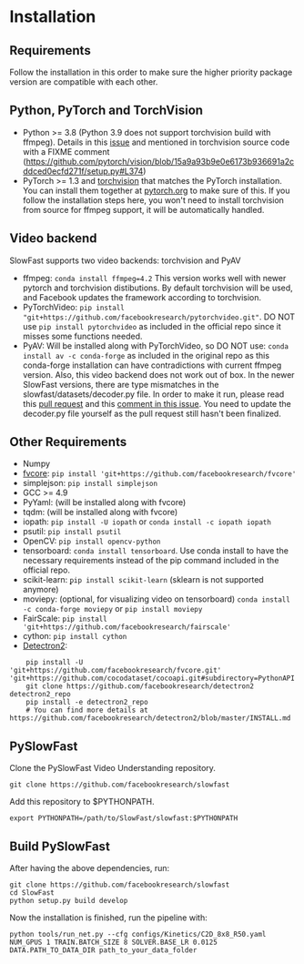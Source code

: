 # Installation

## Requirements

Follow the installation in this order to make sure the higher priority package version are compatible with each other.

## Python, PyTorch and TorchVision
- Python >= 3.8 (Python 3.9 does not support torchvision build with ffmpeg). Details in this [issue](https://github.com/facebookresearch/SlowFast/issues/181#issuecomment-1241692131) and mentioned in torchvision source code with a FIXME comment (https://github.com/pytorch/vision/blob/15a9a93b9e0e6173b936691a2cddced0ecfd271f/setup.py#L374)
- PyTorch >= 1.3 and [torchvision](https://github.com/pytorch/vision/) that matches the PyTorch installation.
  You can install them together at [pytorch.org](https://pytorch.org) to make sure of this. If you follow the installation steps here, you won't need to install torchvision from source for ffmpeg support, it will be automatically handled.

## Video backend
SlowFast supports two video backends: torchvision and PyAV
- ffmpeg: `conda install ffmpeg=4.2` This version works well with newer pytorch and torchvision distibutions. By default torchvision will be used, and Facebook updates the framework according to torchvision.
- PyTorchVideo: `pip install "git+https://github.com/facebookresearch/pytorchvideo.git"`. DO NOT use `pip install pytorchvideo` as included in the official repo since it misses some functions needed.
- PyAV: Will be installed along with PyTorchVideo, so DO NOT use: `conda install av -c conda-forge` as included in the original repo as this conda-forge installation can have contradictions with current ffmpeg version. Also, this video backend does not work out of box. In the newer SlowFast versions, there are type mismatches in the slowfast/datasets/decoder.py file. In order to make it run, please read this [pull request](https://github.com/facebookresearch/SlowFast/pull/541) and this [comment in this issue](https://github.com/facebookresearch/SlowFast/issues/181#issuecomment-1122954279). You need to update the decoder.py file yourself as the pull request still hasn't been finalized.

## Other Requirements
- Numpy
- [fvcore](https://github.com/facebookresearch/fvcore/): `pip install 'git+https://github.com/facebookresearch/fvcore'`
- simplejson: `pip install simplejson`
- GCC >= 4.9
- PyYaml: (will be installed along with fvcore)
- tqdm: (will be installed along with fvcore)
- iopath: `pip install -U iopath` or `conda install -c iopath iopath`
- psutil: `pip install psutil`
- OpenCV: `pip install opencv-python`
- tensorboard: `conda install tensorboard`. Use conda install to have the necessary requirements instead of the pip command included in the official repo.
- scikit-learn: ̣̣̣̣̣̣̣̣̣̣̣̣̣̣̣̣̣̣̣`pip install scikit-learn` (sklearn is not supported anymore)
- moviepy: (optional, for visualizing video on tensorboard) `conda install -c conda-forge moviepy` or `pip install moviepy`
- FairScale: `pip install 'git+https://github.com/facebookresearch/fairscale'`
- cython: `pip install cython`
- [Detectron2](https://github.com/facebookresearch/detectron2):

```
    pip install -U 'git+https://github.com/facebookresearch/fvcore.git' 'git+https://github.com/cocodataset/cocoapi.git#subdirectory=PythonAPI'
    git clone https://github.com/facebookresearch/detectron2 detectron2_repo
    pip install -e detectron2_repo
    # You can find more details at https://github.com/facebookresearch/detectron2/blob/master/INSTALL.md
```

## PySlowFast

Clone the PySlowFast Video Understanding repository.
```
git clone https://github.com/facebookresearch/slowfast
```

Add this repository to $PYTHONPATH.
```
export PYTHONPATH=/path/to/SlowFast/slowfast:$PYTHONPATH
```

## Build PySlowFast

After having the above dependencies, run:
```
git clone https://github.com/facebookresearch/slowfast
cd SlowFast
python setup.py build develop
```

Now the installation is finished, run the pipeline with:
```
python tools/run_net.py --cfg configs/Kinetics/C2D_8x8_R50.yaml NUM_GPUS 1 TRAIN.BATCH_SIZE 8 SOLVER.BASE_LR 0.0125 DATA.PATH_TO_DATA_DIR path_to_your_data_folder
```
